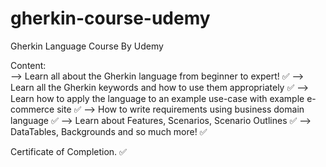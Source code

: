 # gherkin-course-udemy
Gherkin Language Course By Udemy


Content:  
--> Learn all about the Gherkin language from beginner to expert!  ✅
--> Learn all the Gherkin keywords and how to use them appropriately  ✅
--> Learn how to apply the language to an example use-case with example e-commerce site  ✅
--> How to write requirements using business domain language  ✅
--> Learn about Features, Scenarios, Scenario Outlines  ✅
--> DataTables, Backgrounds and so much more!  ✅

Certificate of Completion. ✅
